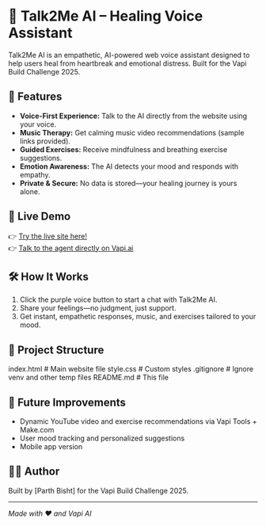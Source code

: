 # 💬 Talk2Me AI – Healing Voice Assistant

Talk2Me AI is an empathetic, AI-powered web voice assistant designed to help users heal from heartbreak and emotional distress. Built for the Vapi Build Challenge 2025.

## 🌟 Features

- **Voice-First Experience:** Talk to the AI directly from the website using your voice.
- **Music Therapy:** Get calming music video recommendations (sample links provided).
- **Guided Exercises:** Receive mindfulness and breathing exercise suggestions.
- **Emotion Awareness:** The AI detects your mood and responds with empathy.
- **Private & Secure:** No data is stored—your healing journey is yours alone.

## 🚀 Live Demo

👉 [Try the live site here!](https://your-site-name.netlify.app)  
👉 [Talk to the agent directly on Vapi.ai](https://vapi.ai?demo=true&shareKey=YOUR_PUBLIC_KEY&assistantId=YOUR_ASSISTANT_ID)

## 🛠️ How It Works

1. Click the purple voice button to start a chat with Talk2Me AI.
2. Share your feelings—no judgment, just support.
3. Get instant, empathetic responses, music, and exercises tailored to your mood.

## 📂 Project Structure

index.html # Main website file
style.css # Custom styles
.gitignore # Ignore venv and other temp files
README.md # This file


## 📝 Future Improvements

- Dynamic YouTube video and exercise recommendations via Vapi Tools + Make.com
- User mood tracking and personalized suggestions
- Mobile app version

## 🧑‍💻 Author

Built by [Parth Bisht] for the Vapi Build Challenge 2025.

---

*Made with ❤️ and Vapi AI*
